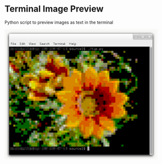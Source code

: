 # Terminal Image Preview
Python script to preview images as text in the terminal

![alt tag](example/sample_output.png)
